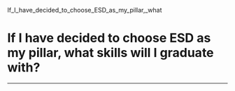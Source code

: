 If_I_have_decided_to_choose_ESD_as_my_pillar,_what



If I have decided to choose ESD as my pillar, what skills will I graduate with?
===============================================================================

---

